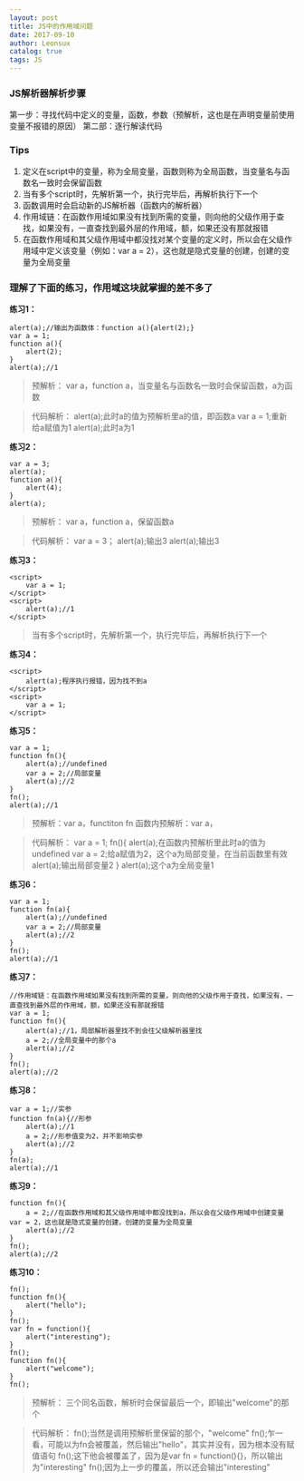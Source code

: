 ```yaml
---
layout: post
title: JS中的作用域问题
date: 2017-09-10
author: Leonsux
catalog: true
tags: JS
---
```

### JS解析器解析步骤
第一步：寻找代码中定义的变量，函数，参数（预解析，这也是在声明变量前使用变量不报错的原因）
第二部：逐行解读代码

### Tips
1. 定义在script中的变量，称为全局变量，函数则称为全局函数，当变量名与函数名一致时会保留函数
2. 当有多个script时，先解析第一个，执行完毕后，再解析执行下一个
3. 函数调用时会启动新的JS解析器（函数内的解析器）
4. 作用域链：在函数作用域如果没有找到所需的变量，则向他的父级作用于查找，如果没有，一直查找到最外层的作用域，额，如果还没有那就报错
5. 在函数作用域和其父级作用域中都没找对某个变量的定义时，所以会在父级作用域中定义该变量（例如：var a = 2），这也就是隐式变量的创建，创建的变量为全局变量

### 理解了下面的练习，作用域这块就掌握的差不多了
**练习1：**
```
alert(a);//输出为函数体：function a(){alert(2);}
var a = 1;
function a(){
	alert(2);
}
alert(a);//1
```
>预解析：
var a，function a，当变量名与函数名一致时会保留函数，a为函数

>代码解析：
alert(a);此时a的值为预解析里a的值，即函数a
var a = 1;重新给a赋值为1
alert(a);此时a为1

**练习2：**
```
var a = 3;
alert(a);
function a(){
	alert(4);
}
alert(a);
```
>预解析：
var a，function a，保留函数a

>代码解析：
var a = 3；
alert(a);输出3
alert(a);输出3

**练习3：**
```
<script>
	var a = 1;
</script>
<script>
	alert(a);//1
</script>
```
>当有多个script时，先解析第一个，执行完毕后，再解析执行下一个

**练习4：**
```
<script>
	alert(a);程序执行报错，因为找不到a
</script>
<script>
	var a = 1;
</script>
```

**练习5：**
```
var a = 1;
function fn(){
	alert(a);//undefined
	var a = 2;//局部变量
	alert(a);//2
}
fn();
alert(a);//1
```
>预解析：var a，functiton fn
	函数内预解析：var a，

>代码解析：
var a = 1;
fn(){
	alert(a);在函数内预解析里此时a的值为undefined
	var a = 2;给a赋值为2，这个a为局部变量，在当前函数里有效
	alert(a);输出局部变量2
}
alert(a);这个a为全局变量1


**练习6：**
```
var a = 1;
function fn(a){
	alert(a);//undefined
	var a = 2;//局部变量
	alert(a);//2
}
fn();
alert(a);//1
```

**练习7：**
```
//作用域链：在函数作用域如果没有找到所需的变量，则向他的父级作用于查找，如果没有，一直查找到最外层的作用域，额，如果还没有那就报错
var a = 1;
function fn(){
	alert(a);//1，局部解析器里找不到会往父级解析器里找
	a = 2;//全局变量中的那个a
	alert(a);//2
}
fn();
alert(a);//2
```

**练习8：**
```
var a = 1;//实参
function fn(a){//形参
	alert(a);//1
	a = 2;//形参值变为2，并不影响实参
	alert(a);//2
}
fn(a);
alert(a);//1
```

**练习9：**
```
function fn(){
	a = 2;//在函数作用域和其父级作用域中都没找到a，所以会在父级作用域中创建变量var = 2，这也就是隐式变量的创建，创建的变量为全局变量
	alert(a);//2
}
fn();
alert(a);//2
```

**练习10：**
```
fn();
function fn(){
	alert("hello");
}
fn();
var fn = function(){
	alert("interesting");
}
fn();
function fn(){
	alert("welcome");
}
fn();
```
>预解析：
三个同名函数，解析时会保留最后一个，即输出"welcome"的那个
	
>代码解析：
fn();当然是调用预解析里保留的那个，"welcome"
fn();乍一看，可能以为fn会被覆盖，然后输出"hello"，其实并没有，因为根本没有赋值语句
fn();这下他会被覆盖了，因为是var fn = function(){}，所以输出为"interesting"
fn();因为上一步的覆盖，所以还会输出"interesting"